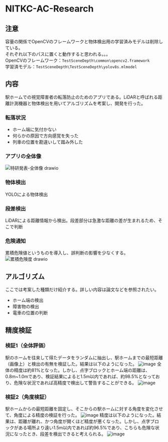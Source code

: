# NITKC-AC-Research
## 注意
容量の関係でOpenCVのフレームワークと物体検出用の学習済みモデルは削除している。  
それぞれ以下のパスに置くと動作すると思われる。。。  
    OpenCVのフレームワーク：`TestSceneDepth\common\opencv2.framework`  
    学習済モデル：`TestSceneDepth\TestSceneDepth\yolov8s.mlmodel`  
## 内容
駅ホームでの視覚障害者の転落防止のためのアプリである。LiDARと呼ばれる距離計測機器と物体検出を用いてアルゴリズムを考案し、開発を行った。  
### 転落状況
- ホーム端に気付かない
- 何らかの原因で方向感覚を失った
- 列車の位置を勘違いして踏み外した
### アプリの全体像
![特研発表-全体像 drawio](https://github.com/kuroi-git/NITKC-AC-Research/assets/149265808/8d5a51ec-5f99-4d5d-a150-ee2e2924f97d)
### 物体検出
YOLOによる物体検出
### 段差検出
LiDARによる距離情報から検出。段差部分は急激な距離の差が生まれるため、そこで判断
### 危険通知
累積危険値というものを導入し、誤判断の影響を少なくする。
![累積危険度 drawio](https://github.com/kuroi-git/NITKC-AC-Research/assets/149265808/17065e7e-fa7c-400e-b0f3-eb3d6ca96665)
## アルゴリズム
ここでは考案した種類だけ紹介する。詳しい内容は論文などを参照されたい。
- ホーム端の検出
- 障害物の検出
- 電車の位置の判断

## 精度検証
### 検証1（全体評価）
駅のホームを往来して得たデータをランダムに抽出し、駅ホームまでの最短距離（画像上）と検出の有無を検証した。結果は以下のようになった。
![image](https://github.com/kuroi-git/NITKC-AC-Research/assets/149265808/d6e5a4f4-59cb-4075-9d9a-6d07885bf23b)
全体の精度は約81%となった。しかし、点字ブロックとホーム端の距離は、0.8m~1.0mであり、検証結果によると1.5m以内であれば、約98.5%となっており、危険な状況であれば高精度で検出して警告することができる。
![image](https://github.com/kuroi-git/NITKC-AC-Research/assets/149265808/d284c6cd-524f-48b4-82ef-ce1a99a0e8c5)

### 検証2（角度検証）
駅ホームからの最短距離を固定し、そこからの駅ホームに対する角度を変化させて、角度による精度の検証を行った。
![image](https://github.com/kuroi-git/NITKC-AC-Research/assets/149265808/55fb8289-4ce6-4dc5-8bce-f940de61eed1)
精度は以下のようになった。結果は、距離が離れ、かつ角度が開くほど精度が悪くなった。しかし、点字ブロックがある場所より遠い1.5m以内であれば約96.5%であり、こちらも危険な状況になったとき、段差を検出できると考えられる。
![image](https://github.com/kuroi-git/NITKC-AC-Research/assets/149265808/3944e3c6-eff2-412d-8412-7c80ff72726d)
